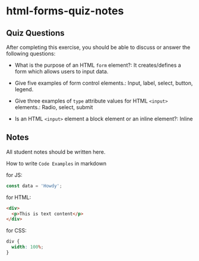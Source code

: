 # html-forms-quiz-notes

## Quiz Questions

After completing this exercise, you should be able to discuss or answer the following questions:

- What is the purpose of an HTML `form` element?: It creates/defines a form which allows users to input data.

- Give five examples of form control elements.: Input, label, select, button, legend.

- Give three examples of `type` attribute values for HTML `<input>` elements.: Radio, select, submit

- Is an HTML `<input>` element a block element or an inline element?: Inline

## Notes

All student notes should be written here.

How to write `Code Examples` in markdown

for JS:

```javascript
const data = 'Howdy';
```

for HTML:

```html
<div>
  <p>This is text content</p>
</div>
```

for CSS:

```css
div {
  width: 100%;
}
```
